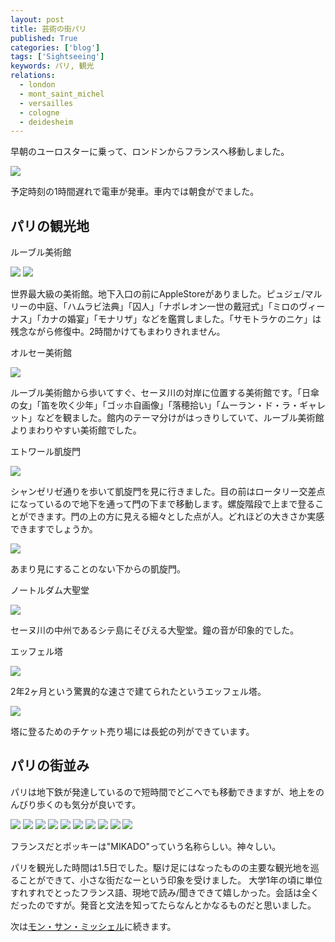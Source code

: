 ```yaml
---
layout: post
title: 芸術の街パリ
published: True
categories: ['blog']
tags: ['Sightseeing']
keywords: パリ, 観光
relations:
  - london
  - mont_saint_michel
  - versailles
  - cologne
  - deidesheim
---
```


早朝のユーロスターに乗って、ロンドンからフランスへ移動しました。

<img src="/assets/img/blog_paris01.JPG" class="image-on-frame image-fade">

予定時刻の1時間遅れで電車が発車。車内では朝食がでました。

## パリの観光地

<p class="injection-center">ルーブル美術館</p>

<img src="/assets/img/blog_paris02.JPG" class="image-on-frame image-fade">

<img src="/assets/img/blog_paris02_1.JPG" class="image-on-frame image-fade">

世界最大級の美術館。地下入口の前にAppleStoreがありました。ピュジェ/マルリーの中庭、「ハムラビ法典」「囚人」「ナポレオン一世の戴冠式」「ミロのヴィーナス」「カナの婚宴」「モナリザ」などを鑑賞しました。「サモトラケのニケ」は残念ながら修復中。2時間かけてもまわりきれません。

<p class="injection-center">オルセー美術館</p>

<img src="/assets/img/blog_paris03.JPG" class="image-on-frame image-fade">

ルーブル美術館から歩いてすぐ、セーヌ川の対岸に位置する美術館です。「日傘の女」「笛を吹く少年」「ゴッホ自画像」「落穂拾い」「ムーラン・ド・ラ・ギャレット」などを観ました。館内のテーマ分けがはっきりしていて、ルーブル美術館よりまわりやすい美術館でした。

<p class="injection-center">エトワール凱旋門</p>

<img src="/assets/img/blog_paris04.JPG" class="image-on-frame image-fade">

シャンゼリゼ通りを歩いて凱旋門を見に行きました。目の前はロータリー交差点になっているので地下を通って門の下まで移動します。螺旋階段で上まで登ることができます。門の上の方に見える細々とした点が人。どれほどの大きさか実感できますでしょうか。

<img src="/assets/img/blog_paris05.JPG" class="image-on-frame image-fade">

あまり見にすることのない下からの凱旋門。

<p class="injection-center">ノートルダム大聖堂</p>

<img src="/assets/img/blog_paris07.JPG" class="image-on-frame-small image-fade">

セーヌ川の中州であるシテ島にそびえる大聖堂。鐘の音が印象的でした。

<p class="injection-center">エッフェル塔</p>

<img src="/assets/img/blog_paris08.JPG" class="image-on-frame image-fade">

2年2ヶ月という驚異的な速さで建てられたというエッフェル塔。

<img src="/assets/img/blog_paris09.JPG" class="image-on-frame image-fade">

塔に登るためのチケット売り場には長蛇の列ができています。

## パリの街並み

パリは地下鉄が発達しているので短時間でどこへでも移動できますが、地上をのんびり歩くのも気分が良いです。

<img src="/assets/img/blog_paris11.JPG" class="image-on-frame image-fade">

<img src="/assets/img/blog_paris12.JPG" class="image-on-frame image-fade">

<img src="/assets/img/blog_paris13.JPG" class="image-on-frame image-fade">

<img src="/assets/img/blog_paris14.JPG" class="image-on-frame image-fade">

<img src="/assets/img/blog_paris15.JPG" class="image-on-frame image-fade">

<img src="/assets/img/blog_paris16.JPG" class="image-on-frame image-fade">

<img src="/assets/img/blog_paris21.JPG" class="image-on-frame image-fade">

<img src="/assets/img/blog_paris22.JPG" class="image-on-frame image-fade">

<img src="/assets/img/blog_paris23.JPG" class="image-on-frame image-fade">

<img src="/assets/img/blog_paris24.JPG" class="image-on-frame image-fade">

フランスだとポッキーは"MIKADO"っていう名称らしい。神々しい。

パリを観光した時間は1.5日でした。駆け足にはなったものの主要な観光地を巡ることができて、小さな街だなーという印象を受けました。
大学1年の頃に単位すれすれでとったフランス語、現地で読み/聞きできて嬉しかった。会話は全くだったのですが。発音と文法を知ってたらなんとかなるものだと思いました。

次は[モン・サン・ミッシェル](http://mrk1869.com/blog/mont_saint_michel/)に続きます。
